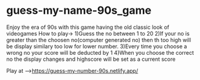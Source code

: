# guess-my-name-90s_game
Enjoy the era of 90s with this game having the old classic look of videogames
How to play->
1)Guess the no between 1 to 20
2)If your no is greater than the choosen no(computer generated no) then th too high will be display similary too low for lower number.
3)Every time you choose a wrong no your score will be deducted by 1
4)When you choose the correct no the display changes and highscore will be set as a current score


Play at -->https://guess-my-number-90s.netlify.app/
